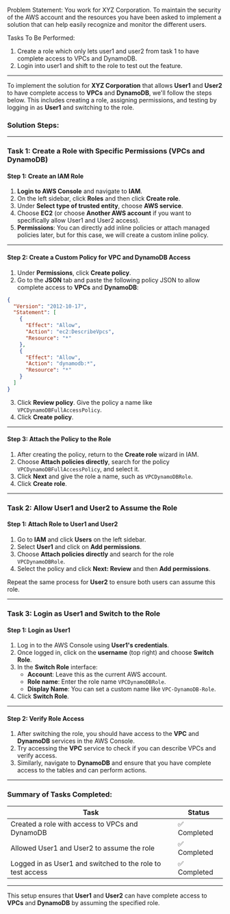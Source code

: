  Problem Statement:
 You work for XYZ Corporation. To maintain the security of the AWS account and the resources you have been asked to implement a solution that can help easily recognize and monitor the different users.

 Tasks To Be Performed:
 1. Create a role which only lets user1 and user2 from task 1 to have complete access to VPCs and DynamoDB.
 2. Login into user1 and shift to the role to test out the feature.

 ---
 To implement the solution for **XYZ Corporation** that allows **User1** and **User2** to have complete access to **VPCs** and **DynamoDB**, we'll follow the steps below. This includes creating a role, assigning permissions, and testing by logging in as **User1** and switching to the role.

### **Solution Steps:**

---

### **Task 1: Create a Role with Specific Permissions (VPCs and DynamoDB)**

#### Step 1: Create an IAM Role

1. **Login to AWS Console** and navigate to **IAM**.
2. On the left sidebar, click **Roles** and then click **Create role**.
3. Under **Select type of trusted entity**, choose **AWS service**.
4. Choose **EC2** (or choose **Another AWS account** if you want to specifically allow User1 and User2 access).
5. **Permissions**: You can directly add inline policies or attach managed policies later, but for this case, we will create a custom inline policy.

---

#### Step 2: Create a Custom Policy for VPC and DynamoDB Access

1. Under **Permissions**, click **Create policy**.
2. Go to the **JSON** tab and paste the following policy JSON to allow complete access to **VPCs** and **DynamoDB**:

```json
{
  "Version": "2012-10-17",
  "Statement": [
    {
      "Effect": "Allow",
      "Action": "ec2:DescribeVpcs",
      "Resource": "*"
    },
    {
      "Effect": "Allow",
      "Action": "dynamodb:*",
      "Resource": "*"
    }
  ]
}
```

3. Click **Review policy**. Give the policy a name like `VPCDynamoDBFullAccessPolicy`.
4. Click **Create policy**.

---

#### Step 3: Attach the Policy to the Role

1. After creating the policy, return to the **Create role** wizard in IAM.
2. Choose **Attach policies directly**, search for the policy `VPCDynamoDBFullAccessPolicy`, and select it.
3. Click **Next** and give the role a name, such as `VPCDynamoDBRole`.
4. Click **Create role**.

---

### **Task 2: Allow User1 and User2 to Assume the Role**

#### Step 1: Attach Role to User1 and User2

1. Go to **IAM** and click **Users** on the left sidebar.
2. Select **User1** and click on **Add permissions**.
3. Choose **Attach policies directly** and search for the role `VPCDynamoDBRole`.
4. Select the policy and click **Next: Review** and then **Add permissions**.

Repeat the same process for **User2** to ensure both users can assume this role.

---

### **Task 3: Login as User1 and Switch to the Role**

#### Step 1: Login as User1

1. Log in to the AWS Console using **User1's credentials**.
2. Once logged in, click on the **username** (top right) and choose **Switch Role**.
3. In the **Switch Role** interface:
   - **Account**: Leave this as the current AWS account.
   - **Role name**: Enter the role name `VPCDynamoDBRole`.
   - **Display Name**: You can set a custom name like `VPC-DynamoDB-Role`.
4. Click **Switch Role**.

---

#### Step 2: Verify Role Access

1. After switching the role, you should have access to the **VPC** and **DynamoDB** services in the AWS Console.
2. Try accessing the **VPC** service to check if you can describe VPCs and verify access.
3. Similarly, navigate to **DynamoDB** and ensure that you have complete access to the tables and can perform actions.

---

### **Summary of Tasks Completed:**

| Task                                                         | Status       |
|--------------------------------------------------------------|--------------|
| Created a role with access to VPCs and DynamoDB               | ✅ Completed |
| Allowed User1 and User2 to assume the role                   | ✅ Completed |
| Logged in as User1 and switched to the role to test access    | ✅ Completed |

---

This setup ensures that **User1** and **User2** can have complete access to **VPCs** and **DynamoDB** by assuming the specified role. 
